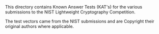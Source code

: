 
This directory contains Known Answer Tests (KAT's) for the various
submissions to the NIST Lightweight Cryptography Competition.

The test vectors came from the NIST submissions and are Copyright their
original authors where applicable.
